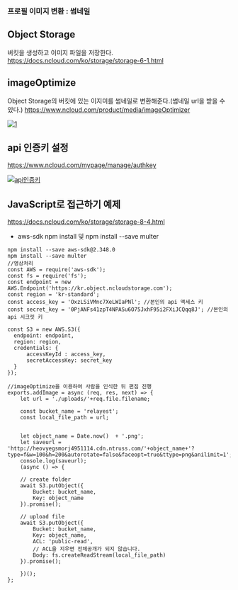 ### 프로필 이미지 변환 : 썸네일

## Object Storage

버킷을 생성하고 이미지 파일을 저장한다. https://docs.ncloud.com/ko/storage/storage-6-1.html

## imageOptimize

Object Storage의 버킷에 있는 이지미를 썸네일로 변환해준다.(썸네일 url을 받을 수 있다.) https://www.ncloud.com/product/media/imageOptimizer

[![1](https://user-images.githubusercontent.com/45379812/90231355-00313500-de56-11ea-935f-418d77e27447.png)](https://user-images.githubusercontent.com/45379812/90231355-00313500-de56-11ea-935f-418d77e27447.png)

## api 인증키 설정

https://www.ncloud.com/mypage/manage/authkey

[![api인증키](https://user-images.githubusercontent.com/45379812/90231358-01626200-de56-11ea-8e80-8fce584359f3.png)](https://user-images.githubusercontent.com/45379812/90231358-01626200-de56-11ea-8e80-8fce584359f3.png)

## JavaScript로 접근하기 예제

https://docs.ncloud.com/ko/storage/storage-8-4.html

- aws-sdk npm install 및 npm install --save multer

```
npm install --save aws-sdk@2.348.0
npm install --save multer
//영상처리
const AWS = require('aws-sdk');
const fs = require('fs');
const endpoint = new AWS.Endpoint('https://kr.object.ncloudstorage.com');
const region = 'kr-standard';
const access_key = 'OxzLSiVMnc7XeLWIaPNl'; //본인의 api 액세스 키
const secret_key = '0PjANFs41zpT4NPASu6O75JxhF95i2FXiJCQqq8J'; //본인의 api 시크릿 키

const S3 = new AWS.S3({
  endpoint: endpoint,
  region: region,
  credentials: {
      accessKeyId : access_key,
      secretAccessKey: secret_key
  }
});

//imageOptimize을 이용하여 사람을 인식한 뒤 편집 진행
exports.addImage = async (req, res, next) => {
    let url = './uploads/'+req.file.filename;

    const bucket_name = 'relayest';
    const local_file_path = url;


    let object_name = Date.now()  + '.png';
    let saveurl = 'http://heovyegsmorj4951114.cdn.ntruss.com/'+object_name+'?type=f&w=100&h=200&autorotate=false&faceopt=true&ttype=png&anilimit=1';
    console.log(saveurl);
    (async () => {

    // create folder
    await S3.putObject({
        Bucket: bucket_name,
        Key: object_name
    }).promise();

    // upload file
    await S3.putObject({
        Bucket: bucket_name,
        Key: object_name,
        ACL: 'public-read',
        // ACL을 지우면 전체공개가 되지 않습니다.
        Body: fs.createReadStream(local_file_path)
    }).promise();

    })();
};
```